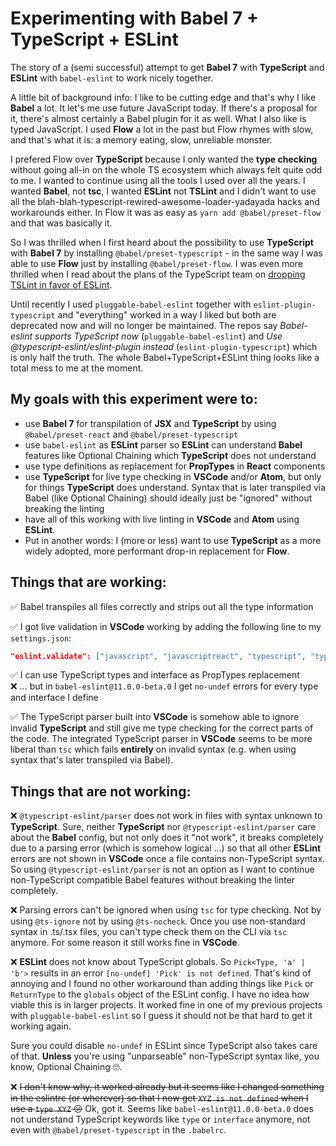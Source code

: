 # Experimenting with Babel 7 + TypeScript + ESLint

The story of a (semi successful) attempt to get **Babel 7** with **TypeScript** and **ESLint** with `babel-eslint` to work nicely together.

A little bit of background info: I like to be cutting edge and that's why I like **Babel** a lot. It let's me use future JavaScript today. If there's a proposal for it, there's almost certainly a Babel plugin for it as well. What I also like is typed JavaScript. I used **Flow** a lot in the past but Flow rhymes with slow, and that's what it is: a memory eating, slow, unreliable monster.

I prefered Flow over **TypeScript** because I only wanted the **type checking** without going all-in on the whole TS ecosystem which always felt quite odd to me. I wanted to continue using all the tools I used over all the years. I wanted **Babel**, not **tsc**, I wanted **ESLint** not **TSLint** and I didn't want to use all the blah-blah-typescript-rewired-awesome-loader-yadayada hacks and workarounds either. In Flow it was as easy as `yarn add @babel/preset-flow` and that was basically it.

So I was thrilled when I first heard about the possibility to use **TypeScript** with **Babel 7** by installing `@babel/preset-typescript` - in the same way I was able to use **Flow** just by installing `@babel/preset-flow`. I was even more thrilled when I read about the plans of the TypeScript team on [dropping TSLint in favor of ESLint](https://eslint.org/blog/2019/01/future-typescript-eslint).

Until recently I used `pluggable-babel-eslint` together with `eslint-plugin-typescript` and "everything" worked in a way I liked but both are deprecated now and will no longer be maintained. The repos say _Babel-eslint supports TypeScript now_ (`pluggable-babel-eslint`) and _Use @typescript-eslint/eslint-plugin instead_ (`eslint-plugin-typescript`) which is only half the truth. The whole Babel+TypeScript+ESLint thing looks like a total mess to me at the moment.

## My goals with this experiment were to:

- use **Babel 7** for transpilation of **JSX** and **TypeScript** by using `@babel/preset-react` and `@babel/preset-typescript`
- use `babel-eslint` as **ESLint** parser so **ESLint** can understand **Babel** features like Optional Chaining which **TypeScript** does not understand
- use type definitions as replacement for **PropTypes** in **React** components
- use **TypeScript** for live type checking in **VSCode** and/or **Atom**, but only for things **TypeScript** does understand. Syntax that is later transpiled via Babel (like Optional Chaining) should ideally just be "ignored" without breaking the linting
- have all of this working with live linting in **VSCode** and **Atom** using **ESLint**.
- Put in another words: I (more or less) want to use **TypeScript** as a more widely adopted, more performant drop-in replacement for **Flow**.

## Things that are working:

✅ Babel transpiles all files correctly and strips out all the type information

✅ I got live validation in **VSCode** working by adding the following line to my `settings.json`:

```json
"eslint.validate": ["javascript", "javascriptreact", "typescript", "typescriptreact"]
```

✅ I can use TypeScript types and interface as PropTypes replacement<br />
❌ … but in `babel-eslint@11.0.0-beta.0` I get `no-undef` errors for every type and interface I define

✅ The TypeScript parser built into **VSCode** is somehow able to ignore invalid **TypeScript** and still give me type checking for the correct parts of the code. The integrated TypeScript parser in **VSCode** seems to be more liberal than `tsc` which fails **entirely** on invalid syntax (e.g. when using syntax that's later transpiled via Babel).

## Things that are not working:

❌ `@typescript-eslint/parser` does not work in files with syntax unknown to **TypeScript**. Sure, neither **TypeScript** nor `@typescript-eslint/parser` care about the **Babel** config, but not only does it "not work", it breaks completely due to a parsing error (which is somehow logical …) so that all other **ESLint** errors are not shown in **VSCode** once a file contains non-TypeScript syntax. So using `@typescript-eslint/parser` is not an option as I want to continue non-TypeScript compatible Babel features without breaking the linter completely.

❌ Parsing errors can't be ignored when using `tsc` for type checking. Not by using `@ts-ignore` not by using `@ts-nocheck`. Once you use non-standard syntax in .ts/.tsx files, you can't type check them on the CLI via `tsc` anymore. For some reason it still works fine in **VSCode**.

❌ **ESLint** does not know about TypeScript globals. So `Pick<Type, 'a' | 'b'>` results in an error `[no-undef] 'Pick' is not defined`. That's kind of annoying and I found no other workaround than adding things like `Pick` or `ReturnType` to the `globals` object of the ESLint config. I have no idea how viable this is in larger projects. It worked fine in one of my previous projects with `pluggable-babel-eslint` so I guess it should not be that hard to get it working again.

Sure you could disable `no-undef` in ESLint since TypeScript also takes care of that. **Unless** you're using "unparseable" non-TypeScript syntax like, you know, Optional Chaining 🙄.

❌ ~~I don't know why, it worked already but it seems like I changed something in the eslintrc (or wherever) so that I now get `XYZ is not defined` when I use a `type XYZ` 😕~~ Ok, got it. Seems like `babel-eslint@11.0.0-beta.0` does not understand TypeScript keywords like `type` or `interface` anymore, not even with `@babel/preset-typescript` in the `.babelrc`.
